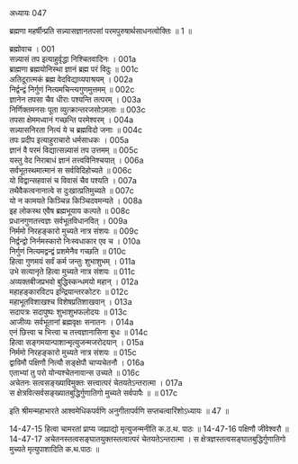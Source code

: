 अध्यायः 047

ब्रह्मणा महर्षीन्प्रति सन्न्यासज्ञानतपसां परमपुरुषार्थसाधनत्वोक्तिः ॥ 1 ॥

ब्रह्मोवाच ।	001  
सन्न्यासं तप इत्याहुर्वृद्धा निश्चितवादिनः ।	001a  
ब्राह्मणा ब्रह्मयोनिस्था ज्ञानं ब्रह्म परं विदुः ॥	001c  
अतिदूरात्मकं ब्रह्म वेदविद्याव्यपाश्रयम् ।	002a  
निर्द्वन्द्वं निर्गुणं नित्यमचिन्त्यगुणमुत्तमम् ॥	002c  
ज्ञानेन तपसा चैव धीराः पश्यन्ति तत्परम् ।	003a  
निर्णिक्तमनसः पूता व्युत्क्रान्तरजसोऽमलाः ॥	003c  
तपसा क्षेममध्वानं गच्छन्ति परमेश्वरम् ।	004a  
सन्न्यासनिरता नित्यं ये च ब्रह्मविदो जनाः ॥	004c  
तपः प्रदीप इत्याहुराचारो धर्मसाधकः ।	005a  
ज्ञानं वै परमं विद्यात्सन्न्यासं तप उत्तमम् ॥	005c  
यस्तु वेद निराबाधं ज्ञानं तत्त्वविनिश्चयात् ।	006a  
सर्वभूतस्थमात्मानं स सर्वविदिहोच्यते ॥	006c  
यो विद्वान्सहवासं च विवासं चैव पश्यति ।	007a  
तथैवैकत्वनानात्वे स दुःखात्प्रतिमुच्यते ॥	007c  
यो न कामयते किञ्चिन्न किञ्चिदवमन्यते ।	008a  
इह लोकस्थ एवैष ब्रह्मभूयाय कल्पते ॥	008c  
प्रधानगुणतत्त्वज्ञः सर्वभूतविधानवित् ।	009a  
निर्ममो निरहङ्कारो मुच्यते नात्र संशयः ॥	009c  
निर्द्वन्द्वो निर्नमस्कारो निःस्वधाकार एव च ।	010a  
निर्गुणं नित्यमद्वन्द्वं प्रशमेनैव गच्छति ॥	010c  
हित्वा गुणमयं सर्वं कर्म जन्तुः शुभाशुभम् ।	011a  
उभे सत्यानृते हित्वा मुच्यते नात्र संशयः ॥	011c  
अव्यक्तबीजप्रभवो बुद्धिस्कन्धमयो महान् ।	012a  
महाहङ्कारविटप इन्द्रियान्तरकोटरः ॥	012c  
महाभूतविशाखश्च विशेषप्रतिशाखवान् ।	013a  
सदापत्रः सदापुष्पः शुभाशुभफलोदयः ॥	013c  
आजीव्यः सर्वभूतानां ब्रह्मवृक्षः सनातनः ।	014a  
एनं छित्त्वा च भित्त्वा च तत्त्वज्ञानासिना बुधः ॥	014c  
हित्वा सङ्गमयान्पाशान्मृत्युजन्मजरोदयान् ।	015a  
निर्ममो निरहङ्कारो मुच्यते नात्र संशयः ॥	015c  
द्वाविमौ पक्षिणौ नित्यौ सङ्क्षेपौ चाप्यचेतनौ ।	016a  
एताभ्यां तु परो योन्यश्चेतनावान्स उच्यते ॥	016c  
अचेतनः सत्वसङ्ख्याविमुक्तः सत्त्वात्परं चेतयतेऽन्तरात्मा ।	017a  
स क्षेत्रवित्सर्वसङ्ख्यातबुद्धिर्गुणातिगो मुच्यते सर्वपापैः ॥ ॥	017c  

इति श्रीमन्महाभारते आश्वमेधिकपर्वणि अनुगीतापर्वणि सप्तचत्वारिंशोऽध्यायः ॥ 47 ॥

14-47-15 हित्वा चामरतां प्राप्य जह्याद्यो मृत्युजन्मनीति क.ठ.थ. पाठः ॥ 14-47-16 पक्षिणौ जीवेश्वरौ ॥ 14-47-17 अचेतनस्तत्वसङ्घातयुक्तस्तत्वात्परं चेतयतेऽन्तरात्मा । स क्षेत्रज्ञस्तत्वसङ्घातबुद्धिर्गुणातिगो मुच्यते मृत्युपाशादिति क.थ.पाठः ॥ 
